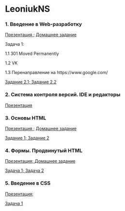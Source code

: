 # LeoniukNS

### 1. Введение в Web-разработку

[Презентация ;](https://docs.google.com/presentation/d/1zfDRP1nq9DJJbuWsHeGOGXB_qqSscd-lUq0fVfs7E0o/edit)
[Домашнее задание](https://github.com/AdukarIT/_Tasks_/blob/master/task1.pdf)

Задача 1:

<p>1.1 301 Moved Permanently</p>
<p> 1.2 VK </p>
<p> 1.3 Перенаправление на https://www.google.com/ </p>

[Задание 2.1; ](https://jsfiddle.net/RainyNick/pcjmwtz6/)
[Задание 2.2](https://jsfiddle.net/RainyNick/q2p7xhbL/)

### 2. Система контроля версий. IDE и редакторы

[Презентация](https://docs.google.com/presentation/d/1M50_SoNbUufRwT_sYNnCDfVGrf48aAsivAaSQh1pKdk/edit)

### 3. Основы HTML

[Презентация ;](https://docs.google.com/presentation/d/1WgUWIp_JkCTRVB6V4jDXOt1cN694DYananXn-s5GSOg/edit)
[Домашнее задание](https://github.com/AdukarIT/_Tasks_/blob/master/HTML-bases.md)

[Задание 1; ](https://github.com/AdukarIT/LeoniukNS/tree/master/Repair%20service)
[Задание 2](https://github.com/AdukarIT/LeoniukNS/tree/master/Equipment%20shop)

### 4. Формы. Продвинутый HTML

[Презентация; ](https://docs.google.com/presentation/d/1B7GfnKnFNWmcSOUDwFebyjLUJKhT4YbYA8YgVrJWND4/edit#slide=id.g71928f03df_0_0)
[Домашнее задание](https://github.com/AdukarIT/_Tasks_/blob/master/homeworks/HTML-advance.md)

[Задача 1; ](https://github.com/AdukarIT/LeoniukNS/tree/master/Social%20(Inst.))
[Задача 2](https://github.com/AdukarIT/LeoniukNS/tree/master/Taxi%20Service)

### 5. Введение в CSS

[Презентация; ](https://docs.google.com/presentation/d/1gYiitrq-vvtLipHDg6aDO9Er2QRrRKGzN3bn9vTJIzk/edit)

[Задача 1](https://jsfiddle.net/RainyNick/tkjzqd81/)


